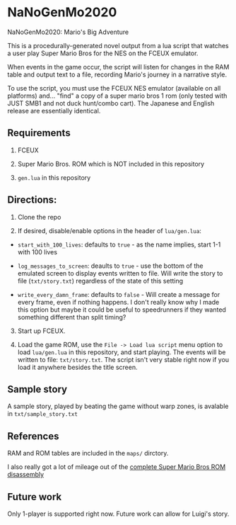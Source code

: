 # NaNoGenMo2020

NaNoGenMo2020: Mario's Big Adventure

This is a procedurally-generated novel output from a lua script that watches a user play Super Mario Bros for the NES on the FCEUX emulator. 

When events in the game occur, the script will listen for changes in the RAM table and output text to a file, recording Mario's journey in a narrative style.

To use the script, you must use the FCEUX NES emulator (available on all platforms) and... "find" a copy of a super mario bros 1 rom (only tested with JUST SMB1 and not duck hunt/combo cart). The Japanese and English release are essentially identical.

## Requirements

1) FCEUX

2) Super Mario Bros. ROM which is NOT included in this repository

3) `gen.lua` in this repository

## Directions:

1) Clone the repo 

2) If desired, disable/enable options in the header of `lua/gen.lua`:

  - `start_with_100_lives`: defaults to `true` - as the name implies, start 1-1 with 100 lives

  - `log_messages_to_screen`: deaults to `true` - use the bottom of the emulated screen to display
  events written to file. Will write the story to file (`txt/story.txt`) regardless of the state of this setting

  - `write_every_damn_frame`: defaults to `false` - Will create a message for every frame, even if nothing happens.
  I don't really know why I made this option but maybe it could be useful to speedrunners if they wanted something different
  than split timing?

3) Start up FCEUX.

4) Load the game ROM, use the `File -> Load lua script` menu option to load `lua/gen.lua` in this repository, and start playing. 
The events will be written to file: `txt/story.txt`.
The script isn't very stable right now if you load it anywhere besides the title screen.

## Sample story

A sample story, played by beating the game without warp zones, is avalable in `txt/sample_story.txt`

## References

RAM and ROM tables are included in the `maps/` dirctory.

I also really got a lot of mileage out of the [complete Super Mario Bros ROM disassembly](https://gist.github.com/1wErt3r/4048722#file-smbdis-asm-L20)

## Future work

Only 1-player is supported right now. Future work can allow for Luigi's story.
